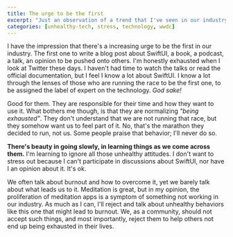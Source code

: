 ```yaml
---
title: The urge to be the first
excerpt: "Just an observation of a trend that I've seen in our industry: developers rushing to be the gain the label of expert in a given technology."
categories: [unhealthy-tech, stress, technology, wwdc]
---
```


I have the impression that there's a increasing urge to be the first in our industry. The first one to write a blog post about SwiftUI, a book, a podcast, a talk, an opinion to be pushed onto others. I'm honestly exhausted when I look at Twitter these days. I haven't had time to watch the talks or read the official documentation, but I feel I know a lot about SwiftUI. I know a lot through the lenses of those who are running the race to be the first one, to be assigned the label of expert on the technology. _God sake!_

Good for them. They are responsible for their time and how they want to use it. What bothers me though, is that they are normalizing _"being exhausted"_. They don't understand that we are not running that race, but they somehow want us to feel part of it. No, that's the marathon they decided to run, not us. Some people praise that behavior; I'll never do so.

**There's beauty in going slowly, in learning things as we come across them.** I'm learning to ignore all those unhealthy attitudes. I don't want to stress out because I can't participate in discussions about SwiftUI, nor have I an opinion about it. It's ok.

We often talk about burnout and how to overcome it, yet we barely talk about what leads us to it. Meditation is great, but in my opinion, the proliferation of meditation apps is a symptom of something not working in our industry. As much as I can, I'll reject and talk about unhealthy behaviors like this one that might lead to burnout. We, as a community, should not accept such things, and most importantly, reject them to help others not end up being exhausted in their lives.

